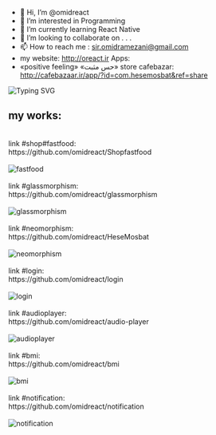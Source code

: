 - 👋 Hi, I’m @omidreact
- 👀 I’m interested in Programming
- 🌱 I’m currently learning React Native
- 💞️ I’m looking to collaborate on . . .
- 📫 How to reach me : sir.omidramezani@gmail.com
- my website: http://oreact.ir
Apps:
- «positive feeling» «حس مثبت» store cafebazar:
http://cafebazaar.ir/app/?id=com.hesemosbat&ref=share
<img src="https://readme-typing-svg.demolab.com?font=Fira+Code&pause=1000&width=435&lines=HOPE;Is+the+only+thing;Stronger+than+FEAR;Hoping+for+good+days;Yours+sincerely+omid" alt="Typing SVG" />
<h2>my works:</h2>
<br>
link #shop#fastfood:<br>
https://github.com/omidreact/Shopfastfood
<br><br>
<img src="https://user-images.githubusercontent.com/116552870/232906363-ac422ada-6924-4b6a-8bb0-53c7246d8893.gif"  alt="fastfood"/>
<br><br>
link #glassmorphism:<br>
https://github.com/omidreact/glassmorphism
<br><br>
<img src="https://user-images.githubusercontent.com/116552870/232908158-9f0cc586-cd9b-455e-92f5-54ecd9d557b7.jpg"  alt="glassmorphism"/>
<br><br>
link #neomorphism:<br>
https://github.com/omidreact/HeseMosbat
<br><br>
<img src="https://user-images.githubusercontent.com/116552870/232909270-ff9181f8-d301-4064-a3b4-dd3ef3640c68.jpg"  alt="neomorphism"/>
<br><br>
link #login:<br>
https://github.com/omidreact/login
<br><br>
<img src="https://user-images.githubusercontent.com/116552870/233306442-41cfb956-b04f-4cc5-a9bb-189b86203132.jpg"  alt="login"/>
<br><br>
link #audioplayer:<br>
https://github.com/omidreact/audio-player
<br><br>
<img src="https://user-images.githubusercontent.com/116552870/233307192-a0878ca5-58a7-44d6-96a6-2df389a248c1.jpg"  alt="audioplayer"/>
<br><br>
link #bmi:<br>
https://github.com/omidreact/bmi
<br><br>
<img src="https://user-images.githubusercontent.com/116552870/233308316-58b1e906-8922-42be-b2a9-84e940e96070.jpg"  alt="bmi"/>
<br><br>
link #notification:<br>
https://github.com/omidreact/notification
<br><br>
<img src="https://user-images.githubusercontent.com/116552870/233777942-882f6b09-71ad-4d13-a275-96a0b9cb5d79.jpg" alt="notification"/>
<br><br>




